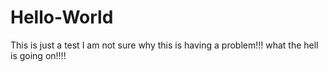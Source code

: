 # Hello-World
This is just a test
I am not sure why this is having a  problem!!!
what the hell is going on!!!!
